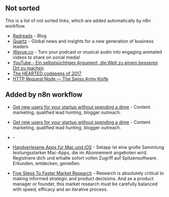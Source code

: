 ## Not sorted
This is a list of not sorted links, which are added automatically by n8n workflow.
- [Radreads](https://radreads.co/) - Blog
- [Quartz](https://qz.com/about/) - Global news and insights for a new generation of business leaders
- [Wavve.co](https://wavve.co/) - Turn your podcast or musical audio into engaging animated videos to share on social media!
- [YouTube - Ein selbstsüchtiges Argument, die Welt zu einem besseren Ort zu machen](https://www.youtube.com/watch?v=rvskMHn0sqQ)
- [The HEARTED codepens of 2017](https://codepen.io/2017/popular/pens/)
- [HTTP Request Node — The Swiss Army Knife](https://medium.com/n8n-io/http-request-node-the-swiss-army-knife-b14e22283383)
## Added by n8n workflow

- [Get new users for your startup without spending a dime](https://syften.com/) - Content marketing, qualified lead hunting, blogger outreach.

- [Get new users for your startup without spending a dime](https://syften.com/) - Content marketing, qualified lead hunting, blogger outreach.

- [](https://tracktherecovery.org/) - 


- [Handverlesene Apps für Mac und iOS](https://setapp.com/de) - Setapp ist eine große Sammlung leistungsstarker Mac-Apps, die im Abonnement angeboten wird. Registriere dich und erhalte sofort vollen Zugriff auf Spitzensoftware. Erkunden, entdecken, genießen.

- [Five Steps To Faster Market Research](https://www.forbes.com/sites/theyec/2020/11/23/five-steps-to-faster-market-research/) - Research is absolutely critical to making informed strategic and product decisions. And as a product manager or founder, this market research must be carefully balanced with speed, efficacy and an iterative process.
